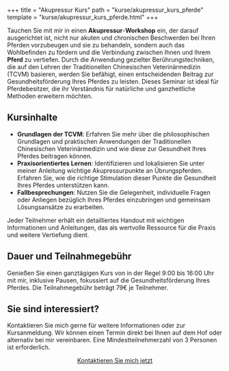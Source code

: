+++
title = "Akupressur Kurs"
path = "kurse/akupressur_kurs_pferde"
template = "kurse/akupressur_kurs_pferde.html"
+++

Tauchen Sie mit mir in einen **Akupressur**-**Workshop** ein, der darauf ausgerichtet ist, nicht nur akuten und chronischen Beschwerden bei Ihren Pferden vorzubeugen und sie zu behandeln, sondern auch das Wohlbefinden zu fördern und die Verbindung zwischen Ihnen und Ihrem **Pferd** zu vertiefen. Durch die Anwendung gezielter Berührungstechniken, die auf den Lehren der Traditionellen Chinesischen Veterinärmedizin (TCVM) basieren, werden Sie befähigt, einen entscheidenden Beitrag zur Gesundheitsförderung Ihres Pferdes zu leisten. Dieses Seminar ist ideal für Pferdebesitzer, die ihr Verständnis für natürliche und ganzheitliche Methoden erweitern möchten.

## Kursinhalte
- **Grundlagen der TCVM**: Erfahren Sie mehr über die philosophischen Grundlagen und praktischen Anwendungen der Traditionellen Chinesischen Veterinärmedizin und wie diese zur Gesundheit Ihres Pferdes beitragen können.
- **Praxisorientiertes Lernen**: Identifizieren und lokalisieren Sie unter meiner Anleitung wichtige Akupressurpunkte an Übrungspferden. Erfahren Sie, wie die richtige Stimulation dieser Punkte die Gesundheit Ihres Pferdes unterstützen kann.
- **Fallbesprechungen**: Nutzen Sie die Gelegenheit, individuelle Fragen oder Anliegen bezüglich Ihres Pferdes einzubringen und gemeinsam Lösungsansätze zu erarbeiten. 

Jeder Teilnehmer erhält ein detailliertes Handout mit wichtigen Informationen und Anleitungen, das als wertvolle Ressource für die Praxis und weitere Vertiefung dient.

## Dauer und Teilnahmegebühr
Genießen Sie einen ganztägigen Kurs von in der Regel 9:00 bis 16:00 Uhr mit mir, inklusive Pausen, fokussiert auf die Gesundheitsförderung Ihres Pferdes. Die Teilnahmegebühr beträgt 79€ je Teilnehmer.

## Sie sind interessiert?
Kontaktieren Sie mich gerne für weitere Informationen oder zur Kursanmeldung. Wir können einen Termin direkt bei Ihnen auf dem Hof oder alternativ bei mir vereinbaren. Eine Mindestteilnehmerzahl von 3 Personen ist erforderlich. 

<div style="text-align: center;" >
<p><a href="https://tierheilpraxis-jessican.de/contact/" class="btn btn-info" title="Kontakt">Kontaktieren Sie mich jetzt</a>
            </p>
            </div>





<!--
<div class="container mt-3">
  <div class="row">
    <div class="col-sm-4">
      <div class="card">
        <div class="card-body">
          <h5 class="card-title">Kursdatum: 15. April</h5>
          <p class="card-text">Verfügbare Plätze: 8</p>
          <a href="#" class="btn btn-primary">Anmelden</a>
        </div>
      </div>
    </div>
    <div class="col-sm-4">
      <div class="card">
        <div class="card-body">
          <h5 class="card-title">Kursdatum: 15. April</h5>
          <p class="card-text">Verfügbare Plätze: 8</p>
          <a href="#" class="btn btn-primary">Anmelden</a>
        </div>
      </div>
    </div>
     Weitere Karten für andere Termine 
  </div>
</div>
-->


